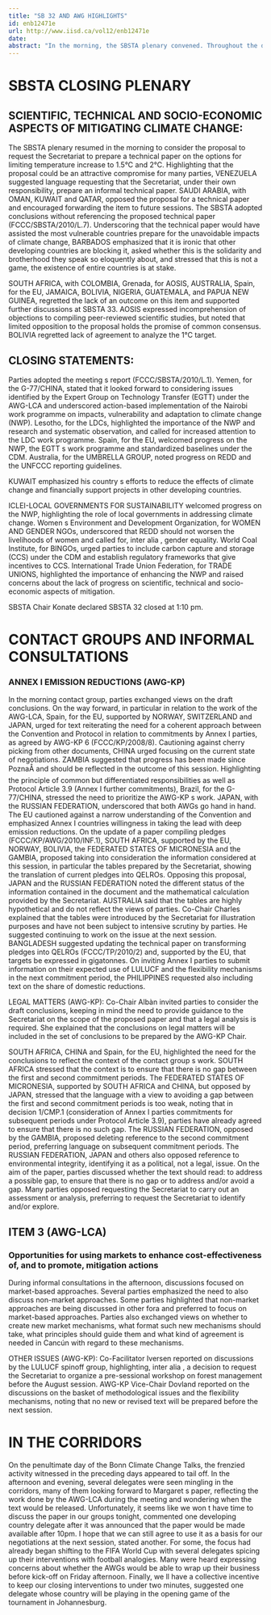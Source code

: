 ```yaml
---
title: "SB 32 AND AWG HIGHLIGHTS"
id: enb12471e
url: http://www.iisd.ca/vol12/enb12471e
date: 
abstract: "In the morning, the SBSTA plenary convened. Throughout the day, contact groups and informal consultations were held on issues including item 3 (preparation of an outcome to be presented to COP 16) under the AWG-LCA and Annex I emission reductions, legal matters and other issues under the AWG-KP."
---
```


# SBSTA CLOSING PLENARY

## SCIENTIFIC, TECHNICAL AND SOCIO-ECONOMIC ASPECTS OF MITIGATING CLIMATE CHANGE:

The SBSTA plenary resumed in the morning to consider the proposal to request the Secretariat to prepare a technical paper on the options for limiting temperature increase to 1.5°C and 2°C. Highlighting that the proposal could be an attractive compromise for many parties, VENEZUELA suggested language requesting that the Secretariat, under their own responsibility, prepare an informal technical paper. SAUDI ARABIA, with OMAN, KUWAIT and QATAR, opposed the proposal for a technical paper and encouraged forwarding the item to future sessions. The SBSTA adopted conclusions without referencing the proposed technical paper (FCCC/SBSTA/2010/L.7). Underscoring that the technical paper would have assisted the most vulnerable countries prepare for the unavoidable impacts of climate change, BARBADOS emphasized that it is ironic that other developing countries are blocking it, asked whether this is the solidarity and brotherhood they speak so eloquently about, and stressed that this is not a game, the existence of entire countries is at stake.

SOUTH AFRICA, with COLOMBIA, Grenada, for AOSIS, AUSTRALIA, Spain, for the EU, JAMAICA, BOLIVIA, NIGERIA, GUATEMALA, and PAPUA NEW GUINEA, regretted the lack of an outcome on this item and supported further discussions at SBSTA 33. AOSIS expressed incomprehension of objections to compiling peer-reviewed scientific studies, but noted that limited opposition to the proposal holds the promise of common consensus. BOLIVIA regretted lack of agreement to analyze the 1°C target.

## CLOSING STATEMENTS:

Parties adopted the meeting s report (FCCC/SBSTA/2010/L.1). Yemen, for the G-77/CHINA, stated that it looked forward to considering issues identified by the Expert Group on Technology Transfer (EGTT) under the AWG-LCA and underscored action-based implementation of the Nairobi work programme on impacts, vulnerability and adaptation to climate change (NWP). Lesotho, for the LDCs, highlighted the importance of the NWP and research and systematic observation, and called for increased attention to the LDC work programme. Spain, for the EU, welcomed progress on the NWP, the EGTT s work programme and standardized baselines under the CDM. Australia, for the UMBRELLA GROUP, noted progress on REDD and the UNFCCC reporting guidelines.

KUWAIT emphasized his country s efforts to reduce the effects of climate change and financially support projects in other developing countries.

ICLEI-LOCAL GOVERNMENTS FOR SUSTAINABILITY welcomed progress on the NWP, highlighting the role of local governments in addressing climate change. Women s Environment and Development Organization, for WOMEN AND GENDER NGOs, underscored that REDD should not worsen the livelihoods of women and called for, inter alia , gender equality. World Coal Institute, for BINGOs, urged parties to include carbon capture and storage (CCS) under the CDM and establish regulatory frameworks that give incentives to CCS. International Trade Union Federation, for TRADE UNIONS, highlighted the importance of enhancing the NWP and raised concerns about the lack of progress on scientific, technical and socio-economic aspects of mitigation.

SBSTA Chair Konate declared SBSTA 32 closed at 1:10 pm.

# CONTACT GROUPS AND INFORMAL CONSULTATIONS

### ANNEX I EMISSION REDUCTIONS (AWG-KP)

In the morning contact group, parties exchanged views on the draft conclusions. On the way forward, in particular in relation to the work of the AWG-LCA, Spain, for the EU, supported by NORWAY, SWITZERLAND and JAPAN, urged for text reiterating the need for a coherent approach between the Convention and Protocol in relation to commitments by Annex I parties, as agreed by AWG-KP 6 (FCCC/KP/2008/8). Cautioning against cherry picking from other documents, CHINA urged focusing on the current state of negotiations. ZAMBIA suggested that progress has been made since PoznaÅ and should be reflected in the outcome of this session. Highlighting the principle of common but differentiated responsibilities as well as Protocol Article 3.9 (Annex I further commitments), Brazil, for the G-77/CHINA, stressed the need to prioritize the AWG-KP s work. JAPAN, with the RUSSIAN FEDERATION, underscored that both AWGs go hand in hand. The EU cautioned against a narrow understanding of the Convention and emphasized Annex I countries willingness in taking the lead with deep emission reductions. On the update of a paper compiling pledges (FCCC/KP/AWG/2010/INF.1), SOUTH AFRICA, supported by the EU, NORWAY, BOLIVIA, the FEDERATED STATES OF MICRONESIA and the GAMBIA, proposed taking into consideration the information considered at this session, in particular the tables prepared by the Secretariat, showing the translation of current pledges into QELROs. Opposing this proposal, JAPAN and the RUSSIAN FEDERATION noted the different status of the information contained in the document and the mathematical calculation provided by the Secretariat. AUSTRALIA said that the tables are highly hypothetical and do not reflect the views of parties. Co-Chair Charles explained that the tables were introduced by the Secretariat for illustration purposes and have not been subject to intensive scrutiny by parties. He suggested continuing to work on the issue at the next session. BANGLADESH suggested updating the technical paper on transforming pledges into QELROs (FCCC/TP/2010/2) and, supported by the EU, that targets be expressed in gigatonnes. On inviting Annex I parties to submit information on their expected use of LULUCF and the flexibility mechanisms in the next commitment period, the PHILIPPINES requested also including text on the share of domestic reductions.

LEGAL MATTERS (AWG-KP): Co-Chair Albàn invited parties to consider the draft conclusions, keeping in mind the need to provide guidance to the Secretariat on the scope of the proposed paper and that a legal analysis is required. She explained that the conclusions on legal matters will be included in the set of conclusions to be prepared by the AWG-KP Chair.

SOUTH AFRICA, CHINA and Spain, for the EU, highlighted the need for the conclusions to reflect the context of the contact group s work. SOUTH AFRICA stressed that the context is to ensure that there is no gap between the first and second commitment periods. The FEDERATED STATES OF MICRONESIA, supported by SOUTH AFRICA and CHINA, but opposed by JAPAN, stressed that the language with a view to avoiding a gap between the first and second commitment periods is too weak, noting that in decision 1/CMP.1 (consideration of Annex I parties commitments for subsequent periods under Protocol Article 3.9), parties have already agreed to ensure that there is no such gap. The RUSSIAN FEDERATION, opposed by the GAMBIA, proposed deleting reference to the second commitment period, preferring language on subsequent commitment periods. The RUSSIAN FEDERATION, JAPAN and others also opposed reference to environmental integrity, identifying it as a political, not a legal, issue. On the aim of the paper, parties discussed whether the text should read: to address a possible gap, to ensure that there is no gap or to address and/or avoid a gap. Many parties opposed requesting the Secretariat to carry out an assessment or analysis, preferring to request the Secretariat to identify and/or explore.

##     ITEM 3 (AWG-LCA)

###     Opportunities for using markets to enhance cost-effectiveness of, and to promote, mitigation actions

During informal consultations in the afternoon, discussions focused on market-based approaches. Several parties emphasized the need to also discuss non-market approaches. Some parties highlighted that non-market approaches are being discussed in other fora and preferred to focus on market-based approaches. Parties also exchanged views on whether to create new market mechanisms, what format such new mechanisms should take, what principles should guide them and what kind of agreement is needed in Cancún with regard to these mechanisms.

OTHER ISSUES (AWG-KP): Co-Facilitator Iversen reported on discussions by the LULUCF spinoff group, highlighting, inter alia , a decision to request the Secretariat to organize a pre-sessional workshop on forest management before the August session. AWG-KP Vice-Chair Dovland reported on the discussions on the basket of methodological issues and the flexibility mechanisms, noting that no new or revised text will be prepared before the next session.

# IN THE CORRIDORS

On the penultimate day of the Bonn Climate Change Talks, the frenzied activity witnessed in the preceding days appeared to tail off. In the afternoon and evening, several delegates were seen mingling in the corridors, many of them looking forward to Margaret s paper, reflecting the work done by the AWG-LCA during the meeting and wondering when the text would be released. Unfortunately, it seems like we won t have time to discuss the paper in our groups tonight, commented one developing country delegate after it was announced that the paper would be made available after 10pm. I hope that we can still agree to use it as a basis for our negotiations at the next session, stated another. For some, the focus had already began shifting to the FIFA World Cup with several delegates spicing up their interventions with football analogies. Many were heard expressing concerns about whether the AWGs would be able to wrap up their business before kick-off on Friday afternoon. Finally, we ll have a collective incentive to keep our closing interventions to under two minutes, suggested one delegate whose country will be playing in the opening game of the tournament in Johannesburg.